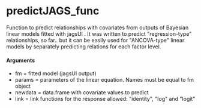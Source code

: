 # predictJAGS_func
Function to predict relationships with covariates from outputs of Bayesian linear models fitted with jagsUI
\.
It was written to predict "regression-type" relationships, so far.. but it can be easily used for "ANCOVA-type" linear models by separately predicting relations for each factor level.

#### Arguments
  - fm = fitted model (jagsUI output)
  - params = parameters of the linear equation. Names must be equal to fm object
  - newdata = data.frame with covariate values to predict
  - link = link functions for the response allowed: "identity", "log" and "logit"

